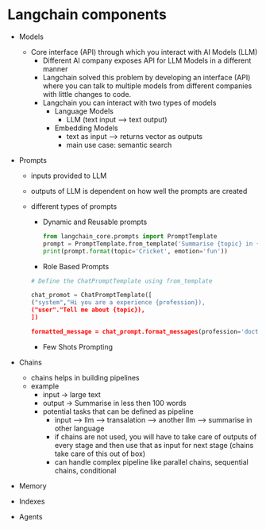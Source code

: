 # Langchain components

- Models
  - Core interface (API) through which you interact with AI Models (LLM)
    - Different AI company exposes API for LLM Models in a different manner
    - Langchain solved this problem by developing an interface (API) where you can talk to multiple models from different companies with little changes to code.
    - Langchain you can interact with two types of models
      - Language Models
        - LLM (text input --> text output)
      - Embedding Models
        - text as input --> returns vector as outputs
        - main use case: semantic search
          
- Prompts
  - inputs provided to LLM
  - outputs of LLM is dependent on how well the prompts are created
  - different types of prompts
    
    - Dynamic and Reusable prompts
      ```python
      from langchain_core.prompts import PromptTemplate
      prompt = PromptTemplate.from_template('Summarise {topic} in {emotion} tone')
      print(prompt.format(topic='Cricket', emotion='fun'))
      ```
      
    - Role Based Prompts
     ```python
     # Define the ChatPromptTemplate using from_template

     chat_promot = ChatPromptTemplate([
    ("system","Hi you are a experience {profession}),
    ("user"."Tell me about {topic}),
     ])

     formatted_message = chat_prompt.format_messages(profession='doctor',topic='viral fever')
     ```
    - Few Shots Prompting
      
- Chains
  - chains helps in building pipelines
  - example
    - input -> large text
    - output -> Summarise in less then 100 words
    - potential tasks that can be defined as pipeline
      - input --> llm --> transalation --> another llm --> summarise in other language
      - if chains are not used, you will have to take care of outputs of every stage and then use that as input for next stage (chains take care of this out of box)
      - can handle complex pipeline like parallel chains, sequential chains, conditional
- Memory
- Indexes
- Agents
